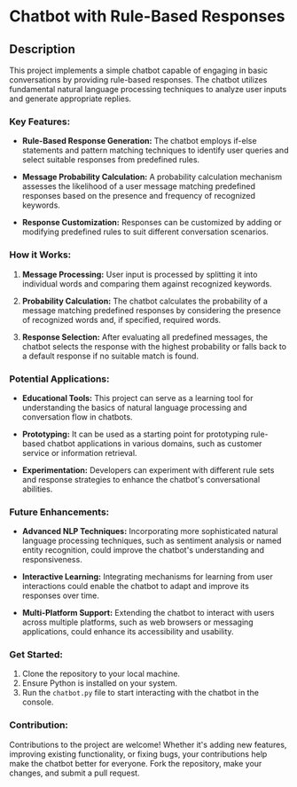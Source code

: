 # **Chatbot with Rule-Based Responses**

## **Description**

This project implements a simple chatbot capable of engaging in basic conversations by providing rule-based responses. The chatbot utilizes fundamental natural language processing techniques to analyze user inputs and generate appropriate replies.

### **Key Features:**

- **Rule-Based Response Generation:** The chatbot employs if-else statements and pattern matching techniques to identify user queries and select suitable responses from predefined rules.
  
- **Message Probability Calculation:** A probability calculation mechanism assesses the likelihood of a user message matching predefined responses based on the presence and frequency of recognized keywords.

- **Response Customization:** Responses can be customized by adding or modifying predefined rules to suit different conversation scenarios.

### **How it Works:**

1. **Message Processing:** User input is processed by splitting it into individual words and comparing them against recognized keywords.

2. **Probability Calculation:** The chatbot calculates the probability of a message matching predefined responses by considering the presence of recognized words and, if specified, required words.

3. **Response Selection:** After evaluating all predefined messages, the chatbot selects the response with the highest probability or falls back to a default response if no suitable match is found.

### **Potential Applications:**

- **Educational Tools:** This project can serve as a learning tool for understanding the basics of natural language processing and conversation flow in chatbots.

- **Prototyping:** It can be used as a starting point for prototyping rule-based chatbot applications in various domains, such as customer service or information retrieval.

- **Experimentation:** Developers can experiment with different rule sets and response strategies to enhance the chatbot's conversational abilities.

### **Future Enhancements:**

- **Advanced NLP Techniques:** Incorporating more sophisticated natural language processing techniques, such as sentiment analysis or named entity recognition, could improve the chatbot's understanding and responsiveness.

- **Interactive Learning:** Integrating mechanisms for learning from user interactions could enable the chatbot to adapt and improve its responses over time.

- **Multi-Platform Support:** Extending the chatbot to interact with users across multiple platforms, such as web browsers or messaging applications, could enhance its accessibility and usability.

### **Get Started:**

1. Clone the repository to your local machine.
2. Ensure Python is installed on your system.
3. Run the `chatbot.py` file to start interacting with the chatbot in the console.

### **Contribution:**

Contributions to the project are welcome! Whether it's adding new features, improving existing functionality, or fixing bugs, your contributions help make the chatbot better for everyone. Fork the repository, make your changes, and submit a pull request.

